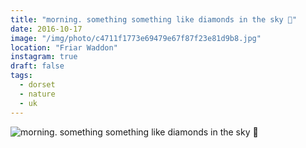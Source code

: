 ```yaml
---
title: "morning. something something like diamonds in the sky 🔶"
date: 2016-10-17
image: "/img/photo/c4711f1773e69479e67f87f23e81d9b8.jpg"
location: "Friar Waddon"
instagram: true
draft: false
tags:
  - dorset
  - nature
  - uk
---
```


![morning. something something like diamonds in the sky 🔶](/img/photo/c4711f1773e69479e67f87f23e81d9b8.jpg)
